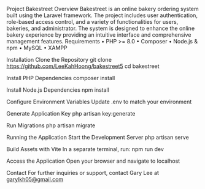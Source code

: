 Project Bakestreet
Overview
Bakestreet is an online bakery ordering system built using the Laravel framework. The project includes user authentication, role-based access control, and a variety of functionalities for users, bakeries, and administrator. The system is designed to enhance the online bakery experience by providing an intuitive interface and comprehensive management features.
Requirements
	•	PHP >= 8.0
	•	Composer
	•	Node.js & npm
	•	MySQL
	•	XAMPP 

Installation
Clone the Repository
git clone https://github.com/LeeKahHoong/bakestreet5
cd bakestreet

Install PHP Dependencies
composer install

Install Node.js Dependencies
npm install

Configure Environment Variables
Update .env to match your environment

Generate Application Key
php artisan key:generate

Run Migrations
php artisan migrate


Running the Application
Start the Development Server
php artisan serve

Build Assets with Vite
In a separate terminal, run:
npm run dev


Access the Application
Open your browser and navigate to localhost


Contact
For further inquiries or support, contact Gary Lee at garylkh05@gmail.com
